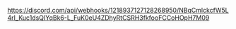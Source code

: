https://discord.com/api/webhooks/1218937127128268950/NBqCmlckcfW5L4rI_Kuc1dsQIYqBk6-L_FuK0eU4ZDhyRtCSRH3fkfooFCCoHOpH7M09
